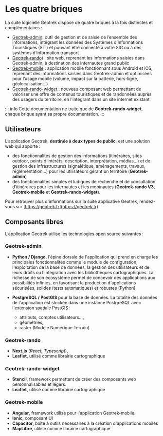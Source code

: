 # Les quatre briques

La suite logicielle Geotrek dispose de quatre briques à la fois distinctes et complémentaires :

* [Geotrek-admin](https://geotrek.readthedocs.io/): outil de gestion et de saisie de l’ensemble des informations, intégrant les données des Systèmes d’Informations Touristiques (SIT) et pouvant être connecté à votre SIG ou à des systèmes d’information transport
* [Geotrek-rando](https://geotrek-rando-v3.readthedocs.io/)) : site web, reprenant les informations saisies dans Geotrek-admin, à destination des internautes grand public
* [Geotrek-mobile](https://geotrek-mobile.readthedocs.io/) : application mobile fonctionnant sous Android et iOS, reprenant des informations saisies dans Geotrek-admin et optimisées pour l’usage mobile (volume, impact sur la batterie, hors-ligne, géolocalisation…)
* [Geotrek-rando-widget](https://geotrek-rando-widget.readthedocs.io) : nouveau composant web permettant de valoriser une offre de contenus touristiques et de randonnées auprès des usagers du territoire, en l'intégrant dans un site internet existant.

::: info
Cette documentation ne traite que de **Geotrek-rando-widget**, chaque brique ayant sa propre documentation.
:::

## Utilisateurs


L’application Geotrek, **destinée à deux types de public**, est une solution web qui apporte :

* des fonctionnalités de gestion des informations (itinéraires, sites outdoor, points d’intérêts, description, interprétation, médias…) et de gestion des infrastructures (signalétique, aménagements, travaux, réglementation…) pour les utilisateurs gérant un territoire (**Geotrek-admin**) 
* des fonctionnalités simples et ludiques de recherche et de consultation d’itinéraires pour les internautes et les mobinautes (**Geotrek-rando V3**, **Geotrek-mobile** et **Geotrek-rando-widget**).

Pour retrouver plus d'informations sur la suite applicative Geotrek, rendez-vous sur [https://geotrek.fr](https://geotrek.fr)

## Composants libres

L’application Geotrek utilise les technologies open source suivantes :

### Geotrek-admin

* **Python / Django**, l'épine dorsale de l'application qui prend en charge les principales fonctionnalités comme le module de configuration, l'exploitation de la base de données, la gestion des utilisateurs et de leurs droits ou l'intégration avec les bibliothèques cartographiques. La richesse de son écosystème permet de concevoir des applications aux possibilités infinies, en favorisant la production d'applications sécurisées, solides (tests automatiques) et robustes (Python).
* **PostgreSQL / PostGIS** pour la base de données. La totalité des données de l'application est stockée dans une instance PostgreSQL avec l'extension spatiale PostGIS :

  * attributs, comptes utilisateurs…,
  * géométries,
  * raster (Modèle Numérique Terrain).

### Geotrek-rando
* **Next.js** (*React, Typescript*), 
* **Leaflet**, utilisé comme librairie cartographique

### Geotrek-rando-widget

* **Stencil**, framework permettant de créer des composants web personnalisables et légers.
* **Leaflet**, utilisé comme librairie cartographique

### Geotrek-mobile

* **Angular**, framework utilisé pour l'application Geotrek-mobile.
* **Ionic**, composant UI
* **Capacitor**, boîte à outils nécessaires à la création d'applications mobiles
* **MapLibre**, utilisé comme librairie cartographique 